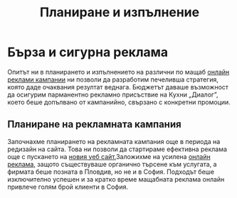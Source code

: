 ﻿---
layout: post
order: 10
rel: /about/kuhnidialog/advertising
service: /services/advertising
project: /portfolio/kuhnidialog
header: compact
display: subject postcard
title: Планиране и изпълнение
description: Опитът ни в планирането и изпълнението на различни по мащаб онлайн реклами кампании ни позволи да изработим печеливша стратегия, която даде очаквания резултат веднага.
summary: Опитът ни в планирането и изпълнението на различни по мащаб рекламни кампании ни позволи да изработим печеливша стратегия, която даде очаквания резултат веднага. Бюджетът ни позволи да осигурим парманентно рекламно присъствие на Кухни „Диалог”, което беше допълвано от кампанийно, свързано с конкретни промоции.
---
# Бързa и сигурнa реклама
Опитът ни в планирането и изпълнението на различни по мащаб [онлайн реклами кампании](./../../маркетинг/реклама.html) ни позволи да разработим печеливша стратегия, която даде очаквания резултат веднага. Бюджетът даваше възможност да осигурим парманентно рекламно присъствие на Кухни „Диалог”, което беше допълвано от кампанийно, свързано с конкретни промоции.

## Планиране на рекламната кампания
Започнахме планирането на рекламната кампания още в периода на редизайн на сайта. Това ни позволи да стартираме ефективна реклама още с пускането на [новия уеб сайт.](http://kuhnidialog.bg/index.html)Заложихме на усилена [онлайн реклама](./../../маркетинг/реклама.html), защото съществуваше органично търсене към услугата, а фирмата беше позната в Пловдив, но не и в София. Подходът беше изключително успешен и за кратко време мащабната реклама онлайн привлече голям брой клиенти в София. 